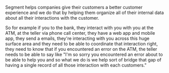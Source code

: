 Segment helps companies give their customers a better customer
experience and we do that by helping them organize all of their internal
data about all their interactions with the customer. 

So for example if
you to the bank, they interact with you with you at the ATM, at the
teller via phone call center, they have a web app and mobile app, they
send a emails, they're interacting with you across this huge surface
area and they need to be able to coordinate that interaction right, they
need to know that if you encountered an error on the ATM, the teller
needs to be able to say like "I'm so sorry you encountered an error
about to be able to help you and so what we do is we help sort of bridge
that gap of having a single record of all those interaction with each
customers."
